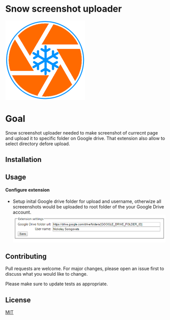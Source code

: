 

Snow screenshot uploader
===============

<img src="icon.png" width="250">

# Goal

Snow screenshot uploader needed to make screenshot of currecnt page and upload it to specific folder on Google drive. That extension also allow to select directory defore upload.

## Installation



## Usage

#### Configure extension

- Setup inital Google drive folder for upload and username, otherwize all screeenshots would be uploaded to root folder of the your Google Drive account.
![screenshot](/img/settings_example.png)


## Contributing
Pull requests are welcome. For major changes, please open an issue first to discuss what you would like to change.

Please make sure to update tests as appropriate.

## License
[MIT](https://github.com/nick-sorogovets/snow_time_extension/blob/master/LICENSE)
